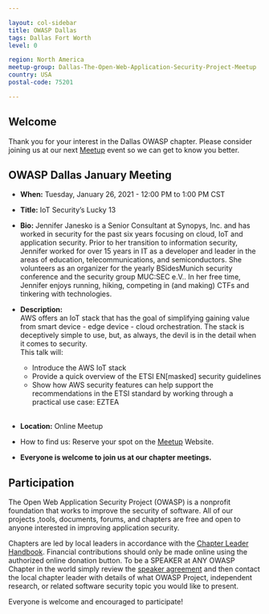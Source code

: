 ```yaml
---

layout: col-sidebar
title: OWASP Dallas
tags: Dallas Fort Worth
level: 0

region: North America
meetup-group: Dallas-The-Open-Web-Application-Security-Project-Meetup
country: USA
postal-code: 75201

---
```


## Welcome
Thank you for your interest in the Dallas OWASP chapter. Please consider joining us at our next [Meetup](https://www.meetup.com/Dallas-The-Open-Web-Application-Security-Project-Meetup/) event so we can get to know you better.

## OWASP Dallas January Meeting
- <b>When:</b>
Tuesday, January 26, 2021 - 12:00 PM to 1:00 PM CST<br> 
- <b>Title:</b>
IoT Security’s Lucky 13<br> 
- <b>Bio:</b>
Jennifer Janesko is a Senior Consultant at Synopys, Inc. and has worked in security for the past six years focusing on cloud, IoT and application security. Prior to her transition to information security, Jennifer worked for over 15 years in IT as a developer and leader in the areas of education, telecommunications, and semiconductors. She volunteers as an organizer for the yearly BSidesMunich security conference and the security group MUC:SEC e.V.. In her free time, Jennifer enjoys running, hiking, competing in (and making) CTFs and tinkering with technologies.
- <b>Description:</b>  
AWS offers an IoT stack that has the goal of simplifying gaining value from smart device - edge device - cloud orchestration. The stack is deceptively simple to use, but, as always, the devil is in the detail when it comes to security.<br>
This talk will:<br> 
  - Introduce the AWS IoT stack<br> 
  - Provide a quick overview of the ETSI EN[masked] security guidelines<br> 
  - Show how AWS security features can help support the recommendations in the ETSI standard by working through a practical use case: EZTEA<br> <br>

- <b>Location:</b>  Online Meetup
- </b>How to find us:</b>  Reserve your spot on the [Meetup](https://www.meetup.com/Dallas-The-Open-Web-Application-Security-Project-Meetup/) Website.
- <b>Everyone is welcome to join us at our chapter meetings.</b>

## Participation
The Open Web Application Security Project (OWASP) is a nonprofit foundation that works to improve the security of software. All of our projects ,tools, documents, forums, and chapters are free and open to anyone interested in improving application security. 

Chapters are led by local leaders in accordance with the [Chapter Leader Handbook](/www-policy/rules-of-procedure/chapter-handbook). Financial contributions should only be made online using the authorized online donation button. To be a SPEAKER at ANY OWASP Chapter in the world simply review the [speaker agreement](/www-policy/speaker-agreement) and then contact the local chapter leader with details of what OWASP Project, independent research, or related software security topic you would like to present.

Everyone is welcome and encouraged to participate!

